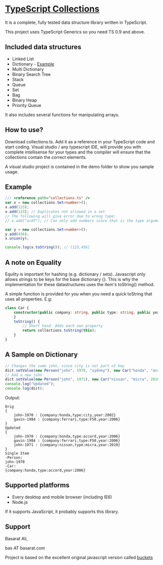 [TypeScript Collections](github.com/basarat/typescript-collections/)
====================
It is a complete, fully tested data structure library written in TypeScript.

This project uses TypeScript Generics so you need TS 0.9 and above.

Included data structures
---------------------

- Linked List
- Dictionary - [Example](#a-sample-on-dictionary)
- Multi Dictionary
- Binary Search Tree
- Stack
- Queue
- Set
- Bag
- Binary Heap
- Priority Queue

It also includes several functions for manipulating arrays.

How to use?
--------------------

Download collections.ts. Add it as a reference in your TypeScript code and start coding. 
Visual studio / any typescript IDE, will provide you with complete intellisense for your types and the compiler will 
ensure that the collections contain the correct elements. 

A visual studio project is contained in the demo folder to show you sample usage. 

Example
--------------------
```typescript
/// <reference path="collections.ts" />
var x = new collections.Set<number>(); 
x.add(123);
x.add(123); // Duplicates not allowed in a set 
// The following will give error due to wrong type: 
// x.add("asdf"); // Can only add numbers since that is the type argument. 

var y = new collections.Set<number>();
y.add(456);
x.union(y);

console.log(x.toString()); // [123,456] 
```

A note on Equality
-------------------
Equlity is important for hashing (e.g. dictionary / sets). Javascript only allows strings to be keys for the base dictionary {}.
This is why the implementation for these datastructures uses the item's toString() method. 

A simple function is provided for you when you need a quick toString that uses all properties. E.g: 
```typescript
class Car {
    constructor(public company: string, public type: string, public year: number) {
    }
    toString() {
        // Short hand. Adds each own property 
        return collections.toString(this);
    }
}
```

A Sample on Dictionary
---------------------

```typescript
// Changes the same john, since city is not part of key 
dict.setValue(new Person("john", 1970, "sydney"), new Car("honda", "accord", 2006)); 
// Add a new john
dict.setValue(new Person("john", 1971), new Car("nissan", "micra", 2010)); 
console.log("Updated");
console.log(dict);
```
Output: 
```
Orig
{
    john-1970 : {company:honda,type:city,year:2002}
	gavin-1984 : {company:ferrari,type:F50,year:2006}
}
Updated
{
	john-1970 : {company:honda,type:accord,year:2006}
	gavin-1984 : {company:ferrari,type:F50,year:2006}
	john-1971 : {company:nissan,type:micra,year:2010}
}
Single Item
-Person:
john-1970
-Car:
{company:honda,type:accord,year:2006}
```

Supported platforms
--------------------

- Every desktop and mobile browser (including IE6)
- Node.js

If it supports JavaScript, it probably supports this library.

Support
--------------------

Basarat Ali, 

bas AT basarat.com 

Project is based on the excellent original javascript version called [buckets](https://github.com/mauriciosantos/buckets)
